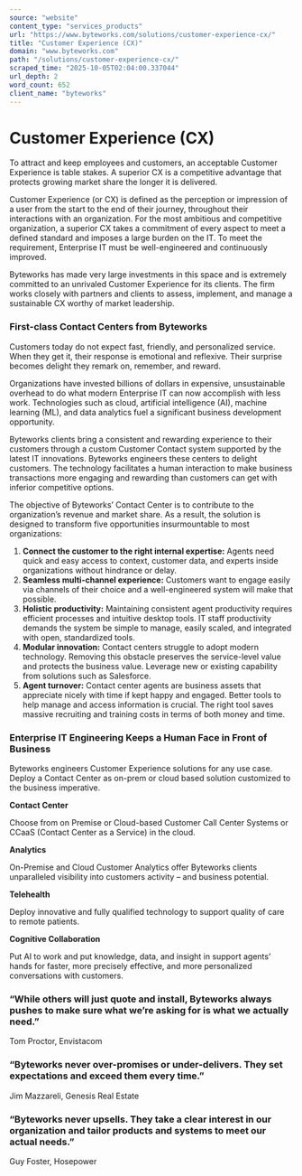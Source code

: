 ```yaml
---
source: "website"
content_type: "services_products"
url: "https://www.byteworks.com/solutions/customer-experience-cx/"
title: "Customer Experience (CX)"
domain: "www.byteworks.com"
path: "/solutions/customer-experience-cx/"
scraped_time: "2025-10-05T02:04:00.337044"
url_depth: 2
word_count: 652
client_name: "byteworks"
---
```


# Customer Experience (CX)

To attract and keep employees and customers, an acceptable Customer Experience is table stakes. A superior CX is a competitive advantage that protects growing market share the longer it is delivered.

Customer Experience (or CX) is defined as the perception or impression of a user from the start to the end of their journey, throughout their interactions with an organization. For the most ambitious and competitive organization, a superior CX takes a commitment of every aspect to meet a defined standard and imposes a large burden on the IT. To meet the requirement, Enterprise IT must be well-engineered and continuously improved.

Byteworks has made very large investments in this space and is extremely committed to an unrivaled Customer Experience for its clients. The firm works closely with partners and clients to assess, implement, and manage a sustainable CX worthy of market leadership.

### First-class Contact Centers from Byteworks

Customers today do not expect fast, friendly, and personalized service. When they get it, their response is emotional and reflexive. Their surprise becomes delight they remark on, remember, and reward.

Organizations have invested billions of dollars in expensive, unsustainable overhead to do what modern Enterprise IT can now accomplish with less work. Technologies such as cloud, artificial intelligence (AI), machine learning (ML), and data analytics fuel a significant business development opportunity.

Byteworks clients bring a consistent and rewarding experience to their customers through a custom Customer Contact system supported by the latest IT innovations. Byteworks engineers these centers to delight customers. The technology facilitates a human interaction to make business transactions more engaging and rewarding than customers can get with inferior competitive options.

The objective of Byteworks’ Contact Center is to contribute to the organization’s revenue and market share. As a result, the solution is designed to transform five opportunities insurmountable to most organizations:

1. **Connect the customer to the right internal expertise:** Agents need quick and easy access to context, customer data, and experts inside organizations without hindrance or delay.
2. **Seamless multi-channel experience:** Customers want to engage easily via channels of their choice and a well-engineered system will make that possible.
3. **Holistic productivity:** Maintaining consistent agent productivity requires efficient processes and intuitive desktop tools. IT staff productivity demands the system be simple to manage, easily scaled, and integrated with open, standardized tools.
4. **Modular innovation:** Contact centers struggle to adopt modern technology. Removing this obstacle preserves the service-level value and protects the business value. Leverage new or existing capability from solutions such as Salesforce.
5. **Agent turnover:** Contact center agents are business assets that appreciate nicely with time if kept happy and engaged. Better tools to help manage and access information is crucial. The right tool saves massive recruiting and training costs in terms of both money and time.

### Enterprise IT Engineering Keeps a Human Face in Front of Business

Byteworks engineers Customer Experience solutions for any use case. Deploy a Contact Center as on-prem or cloud based solution customized to the business imperative.

**Contact Center**

Choose from on Premise or Cloud-based Customer Call Center Systems or CCaaS (Contact Center as a Service) in the cloud.

**Analytics**

On-Premise and Cloud Customer Analytics offer Byteworks clients unparalleled visibility into customers activity – and business potential.

**Telehealth**

Deploy innovative and fully qualified technology to support quality of care to remote patients.

**Cognitive Collaboration**

Put AI to work and put knowledge, data, and insight in support agents’ hands for faster, more precisely effective, and more personalized conversations with customers.

### “While others will just quote and install, Byteworks always pushes to make sure what we’re asking for is what we actually need.”

Tom Proctor, Envistacom

### “Byteworks never over-promises or under-delivers. They set expectations and exceed them every time.”

Jim Mazzareli, Genesis Real Estate

### “Byteworks never upsells. They take a clear interest in our organization and tailor products and systems to meet our actual needs.”

Guy Foster, Hosepower